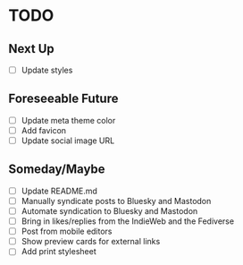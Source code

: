 # TODO

## Next Up
- [ ] Update styles

## Foreseeable Future
 - [ ] Update meta theme color
 - [ ] Add favicon
 - [ ] Update social image URL

## Someday/Maybe

- [ ] Update README.md
- [ ] Manually syndicate posts to Bluesky and Mastodon
- [ ] Automate syndication to Bluesky and Mastodon
- [ ] Bring in likes/replies from the IndieWeb and the Fediverse
- [ ] Post from mobile editors
- [ ] Show preview cards for external links
- [ ] Add print stylesheet
